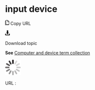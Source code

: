 # input device

![Copy URL](media/input-device/Copy.png)
Copy URL

![Download](media/input-device/Download.png)

Download topic

**See** [Computer and device term collection](https://worldready.cloudapp.net/Styleguide/Read?id=2700&topicid=26597)

![In progress](media/input-device/activity-large.gif)

URL :
